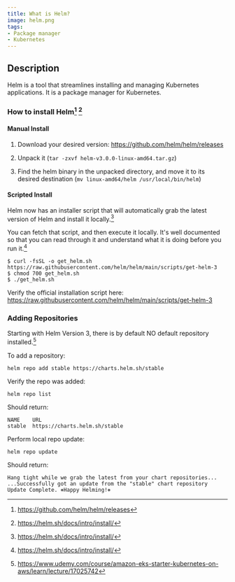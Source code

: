 ```yaml
---
title: What is Helm?
image: helm.png
tags:
- Package manager
- Kubernetes
---
```

## Description

Helm is a tool that streamlines installing and managing Kubernetes applications. It is a package manager for Kubernetes.

### How to install Helm[^1] [^2]

#### Manual Install

1. Download your desired version: https://github.com/helm/helm/releases

2. Unpack it (`tar -zxvf helm-v3.0.0-linux-amd64.tar.gz`)

3. Find the helm binary in the unpacked directory, and move it to its desired destination (`mv linux-amd64/helm /usr/local/bin/helm`)

#### Scripted Install

Helm now has an installer script that will automatically grab the latest version of Helm and install it locally.[^4]

You can fetch that script, and then execute it locally. It's well documented so that you can read through it and understand what it is doing before you run it.[^4]

```
$ curl -fsSL -o get_helm.sh https://raw.githubusercontent.com/helm/helm/main/scripts/get-helm-3
$ chmod 700 get_helm.sh
$ ./get_helm.sh
```

Verify the official installation script here: https://raw.githubusercontent.com/helm/helm/main/scripts/get-helm-3

### Adding Repositories

Starting with Helm Version 3, there is by default NO default repository installed.[^3]

To add a repository:

`helm repo add stable https://charts.helm.sh/stable`

Verify the repo was added:

`helm repo list`

Should return:

```
NAME    URL
stable  https://charts.helm.sh/stable
```

Perform local repo update:

`helm repo update`

Should return:

```
Hang tight while we grab the latest from your chart repositories...
...Successfully got an update from the "stable" chart repository
Update Complete. ⎈Happy Helming!⎈
```

[^1]: https://github.com/helm/helm/releases
[^2]: https://helm.sh/docs/intro/install/
[^3]: https://www.udemy.com/course/amazon-eks-starter-kubernetes-on-aws/learn/lecture/17025742
[^4]: https://helm.sh/docs/intro/install/
